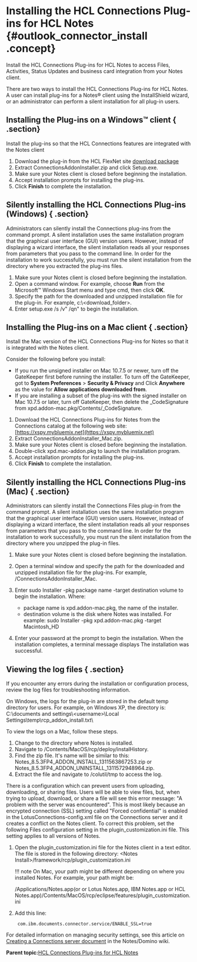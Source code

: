 # Installing the HCL Connections Plug-ins for HCL Notes {#outlook_connector_install .concept}

Install the HCL Connections Plug-ins for HCL Notes to access Files, Activities, Status Updates and business card integration from your Notes client.

There are two ways to install the HCL Connections Plug-ins for HCL Notes. A user can install plug-ins for a Notes® client using the InstallShield wizard, or an administrator can perform a silent installation for all plug-in users.

## Installing the Plug-ins on a Windows™ client { .section}

Install the plug-ins so that the HCL Connections features are integrated with the Notes client

1.  Download the plug-in from the HCL FlexNet site [download package](https://support.hcltechsw.com/csm?id=kb_article&sysparm_article=KB0074310)
2.  Extract ConnectionsAddonInstaller.zip and click Setup.exe.
3.  Make sure your Notes client is closed before beginning the installation.
4.  Accept installation prompts for installing the plug-ins.
5.  Click **Finish** to complete the installation.

## Silently installing the HCL Connections Plug-ins \(Windows\) { .section}

Administrators can silently install the Connections plug-ins from the command prompt. A silent installation uses the same installation program that the graphical user interface \(GUI\) version users. However, instead of displaying a wizard interface, the silent installation reads all your responses from parameters that you pass to the command line. In order for the installation to work successfully, you must run the silent installation from the directory where you extracted the plug-ins files.

1.  Make sure your Notes client is closed before beginning the installation.
2.  Open a command window. For example, choose **Run** from the Microsoft™ Windows Start menu and type cmd, then click **OK**.
3.  Specify the path for the downloaded and unzipped installation file for the plug-in. For example, c:\\<download\_folder\>.
4.  Enter setup.exe /s /v" /qn" to begin the installation.

## Installing the Plug-ins on a Mac client { .section}

Install the Mac version of the HCL Connections Plug-ins for Notes so that it is integrated with the Notes client.

Consider the following before you install:

-   If you run the unsigned installer on Mac 10.7.5 or newer, turn off the GateKeeper first before running the installer. To turn off the GateKeeper, got to **System Preferences** \> **Security & Privacy** and Click **Anywhere** as the value for **Allow applications downloaded from**.
-   If you are installing a subset of the plug-ins with the signed installer on Mac 10.7.5 or later, turn off GateKeeper, then delete the \_CodeSignature from xpd.addon-mac.pkg/Contents/\_CodeSignature.

1.  Download the HCL Connections Plug-ins for Notes from the Connections catalog at the following web site: [https://xspy.mybluemix.net](https://xspy.mybluemix.net)
2.  Extract ConnectionsAddonInstaller\_Mac.zip.
3.  Make sure your Notes client is closed before beginning the installation.
4.  Double-click xpd.mac-addon.pkg to launch the installation program.
5.  Accept installation prompts for installing the plug-ins.
6.  Click **Finish** to complete the installation.

## Silently installing the HCL Connections Plug-ins \(Mac\) { .section}

Administrators can silently install the Connections Files plug-in from the command prompt. A silent installation uses the same installation program that the graphical user interface \(GUI\) version users. However, instead of displaying a wizard interface, the silent installation reads all your responses from parameters that you pass to the command line. In order for the installation to work successfully, you must run the silent installation from the directory where you unzipped the plug-in files.

1.  Make sure your Notes client is closed before beginning the installation.
2.  Open a terminal window and specify the path for the downloaded and unzipped installation file for the plug-ins. For example, /ConnectionsAddonInstaller\_Mac.
3.  Enter sudo Installer -pkg package name -target destination volume to begin the installation. Where:

    -   package name is xpd.addon-mac.pkg, the name of the installer.
    -   destination volume is the disk where Notes was installed.
    For example: sudo Installer -pkg xpd.addon-mac.pkg -target Macintosh\_HD

4.  Enter your password at the prompt to begin the installation. When the installation completes, a terminal message displays The installation was successful.

## Viewing the log files { .section}

If you encounter any errors during the installation or configuration process, review the log files for troubleshooting information.

On Windows, the logs for the plug-in are stored in the default temp directory for users. For example, on Windows XP, the directory is: C:\\documents and settings\\<username\>\\Local Settings\\temp\\rcp\_addon\_install.txt\\

To view the logs on a Mac, follow these steps.

1.  Change to the directory where Notes is installed.
2.  Navigate to /Contents/MacOS/rcp/deploy/instalHistory.
3.  Find the zip file. It's name will be similar to this: Notes\_8.5.3FP4\_ADDON\_INSTALL\_1311563867253.zip or Notes\_8.5.3FP4\_ADDON\_UNINSTALL\_1311572948964.zip.
4.  Extract the file and navigate to /colutil/tmp to access the log.

There is a configuration which can prevent users from uploading, downloading, or sharing files. Users will be able to view files, but, when trying to upload, download, or share a file will see this error message: "A problem with the server was encountered". This is most likely because an encrypted connection \(SSL\) setting called "Forced confidential" is enabled in the LotusConnections-config.xml file on the Connections server and it creates a conflict on the Notes client. To correct this problem, set the following Files configuration setting in the plugin\_customization.ini file. This setting applies to all versions of Notes.

1.  Open the plugin\_customization.ini file for the Notes client in a text editor. The file is stored in the following directory: <Notes Install\>/framework/rcp/plugin\_customization.ini

    !!! note
    On Mac, your path might be different depending on where you installed Notes. For example, your path might be:

    /Applications/Notes.app\(or or Lotus Notes.app, IBM Notes.app or HCL Notes.app\)/Contents/MacOS/rcp/eclipse/features/plugin\_customization.ini

2.  Add this line:

    ```
     com.ibm.documents.connector.service/ENABLE_SSL=true
    ```


For detailed information on managing security settings, see this article on [Creating a Connections server document](http://www-12.lotus.com/ldd/doc/domino_notes/9.0/help9_admin.nsf/855dc7fcfd5fec9a85256b870069c0ab/7ffcd4b5af76d83385257b19005b3d4c?OpenDocument&Highlight=0,activities) in the Notes/Domino wiki.

**Parent topic:**[HCL Connections Plug-ins for HCL Notes](../../connectors/admin/files_plugin_install_overview.md)

